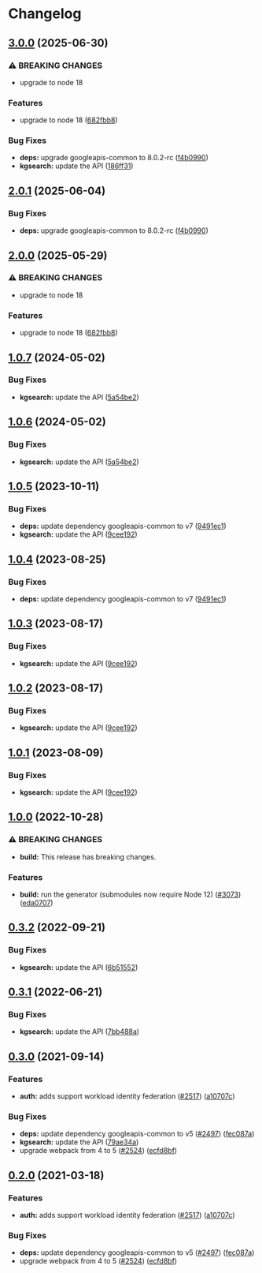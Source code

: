 # Changelog

## [3.0.0](https://github.com/googleapis/google-api-nodejs-client/compare/kgsearch-v2.0.1...kgsearch-v3.0.0) (2025-06-30)


### ⚠ BREAKING CHANGES

* upgrade to node 18

### Features

* upgrade to node 18 ([682fbb8](https://github.com/googleapis/google-api-nodejs-client/commit/682fbb869189ae92b3e9a194d37d0548af0c1f92))


### Bug Fixes

* **deps:** upgrade googleapis-common to 8.0.2-rc ([f4b0990](https://github.com/googleapis/google-api-nodejs-client/commit/f4b099071040cfbcfe4a2e7d487d45ee93b369e0))
* **kgsearch:** update the API ([186ff31](https://github.com/googleapis/google-api-nodejs-client/commit/186ff31e9dacbb1194d10075c9f0be4f53c53165))

## [2.0.1](https://github.com/googleapis/google-api-nodejs-client/compare/kgsearch-v2.0.0...kgsearch-v2.0.1) (2025-06-04)


### Bug Fixes

* **deps:** upgrade googleapis-common to 8.0.2-rc ([f4b0990](https://github.com/googleapis/google-api-nodejs-client/commit/f4b099071040cfbcfe4a2e7d487d45ee93b369e0))

## [2.0.0](https://github.com/googleapis/google-api-nodejs-client/compare/kgsearch-v1.0.7...kgsearch-v2.0.0) (2025-05-29)


### ⚠ BREAKING CHANGES

* upgrade to node 18

### Features

* upgrade to node 18 ([682fbb8](https://github.com/googleapis/google-api-nodejs-client/commit/682fbb869189ae92b3e9a194d37d0548af0c1f92))

## [1.0.7](https://github.com/googleapis/google-api-nodejs-client/compare/kgsearch-v1.0.6...kgsearch-v1.0.7) (2024-05-02)


### Bug Fixes

* **kgsearch:** update the API ([5a54be2](https://github.com/googleapis/google-api-nodejs-client/commit/5a54be26f5328c9a0b167cc06e4026358e1970df))

## [1.0.6](https://github.com/googleapis/google-api-nodejs-client/compare/kgsearch-v1.0.5...kgsearch-v1.0.6) (2024-05-02)


### Bug Fixes

* **kgsearch:** update the API ([5a54be2](https://github.com/googleapis/google-api-nodejs-client/commit/5a54be26f5328c9a0b167cc06e4026358e1970df))

## [1.0.5](https://github.com/googleapis/google-api-nodejs-client/compare/kgsearch-v1.0.4...kgsearch-v1.0.5) (2023-10-11)


### Bug Fixes

* **deps:** update dependency googleapis-common to v7 ([9491ec1](https://github.com/googleapis/google-api-nodejs-client/commit/9491ec1cdc3c413e7d73edcfcd59cf5c28a7c855))
* **kgsearch:** update the API ([9cee192](https://github.com/googleapis/google-api-nodejs-client/commit/9cee192c083e98dca098ba829f41eae6743abfaf))

## [1.0.4](https://github.com/googleapis/google-api-nodejs-client/compare/kgsearch-v1.0.3...kgsearch-v1.0.4) (2023-08-25)


### Bug Fixes

* **deps:** update dependency googleapis-common to v7 ([9491ec1](https://github.com/googleapis/google-api-nodejs-client/commit/9491ec1cdc3c413e7d73edcfcd59cf5c28a7c855))

## [1.0.3](https://github.com/googleapis/google-api-nodejs-client/compare/kgsearch-v1.0.2...kgsearch-v1.0.3) (2023-08-17)


### Bug Fixes

* **kgsearch:** update the API ([9cee192](https://github.com/googleapis/google-api-nodejs-client/commit/9cee192c083e98dca098ba829f41eae6743abfaf))

## [1.0.2](https://github.com/googleapis/google-api-nodejs-client/compare/kgsearch-v1.0.1...kgsearch-v1.0.2) (2023-08-17)


### Bug Fixes

* **kgsearch:** update the API ([9cee192](https://github.com/googleapis/google-api-nodejs-client/commit/9cee192c083e98dca098ba829f41eae6743abfaf))

## [1.0.1](https://github.com/googleapis/google-api-nodejs-client/compare/kgsearch-v1.0.0...kgsearch-v1.0.1) (2023-08-09)


### Bug Fixes

* **kgsearch:** update the API ([9cee192](https://github.com/googleapis/google-api-nodejs-client/commit/9cee192c083e98dca098ba829f41eae6743abfaf))

## [1.0.0](https://github.com/googleapis/google-api-nodejs-client/compare/kgsearch-v0.3.2...kgsearch-v1.0.0) (2022-10-28)


### ⚠ BREAKING CHANGES

* **build:** This release has breaking changes.

### Features

* **build:** run the generator (submodules now require Node 12) ([#3073](https://github.com/googleapis/google-api-nodejs-client/issues/3073)) ([eda0707](https://github.com/googleapis/google-api-nodejs-client/commit/eda07079dadab46a80b6f9ede618f4f43030169e))

## [0.3.2](https://github.com/googleapis/google-api-nodejs-client/compare/kgsearch-v0.3.1...kgsearch-v0.3.2) (2022-09-21)


### Bug Fixes

* **kgsearch:** update the API ([6b51552](https://github.com/googleapis/google-api-nodejs-client/commit/6b515524f33f1dee735199f5df43828c006e6798))

## [0.3.1](https://github.com/googleapis/google-api-nodejs-client/compare/kgsearch-v0.3.0...kgsearch-v0.3.1) (2022-06-21)


### Bug Fixes

* **kgsearch:** update the API ([7bb488a](https://github.com/googleapis/google-api-nodejs-client/commit/7bb488a119e085afcde3ff0a12f7a017c876e30d))

## [0.3.0](https://www.github.com/googleapis/google-api-nodejs-client/compare/kgsearch-v0.2.0...kgsearch-v0.3.0) (2021-09-14)


### Features

* **auth:** adds support workload identity federation ([#2517](https://www.github.com/googleapis/google-api-nodejs-client/issues/2517)) ([a10707c](https://www.github.com/googleapis/google-api-nodejs-client/commit/a10707c477759e7c9ef6360a2fe800856fb600c1))


### Bug Fixes

* **deps:** update dependency googleapis-common to v5 ([#2497](https://www.github.com/googleapis/google-api-nodejs-client/issues/2497)) ([fec087a](https://www.github.com/googleapis/google-api-nodejs-client/commit/fec087abcf3d994dd41c3ffa0a0c12b1f9f09dae))
* **kgsearch:** update the API ([79ae34a](https://www.github.com/googleapis/google-api-nodejs-client/commit/79ae34a560e47af0a95aac44257e17b81df99bec))
* upgrade webpack from 4 to 5  ([#2524](https://www.github.com/googleapis/google-api-nodejs-client/issues/2524)) ([ecfd8bf](https://www.github.com/googleapis/google-api-nodejs-client/commit/ecfd8bfcd06e1beabff7ec9a8c4000222379eb8d))

## [0.2.0](https://www.github.com/googleapis/google-api-nodejs-client/compare/kgsearch-v0.1.0...kgsearch-v0.2.0) (2021-03-18)


### Features

* **auth:** adds support workload identity federation ([#2517](https://www.github.com/googleapis/google-api-nodejs-client/issues/2517)) ([a10707c](https://www.github.com/googleapis/google-api-nodejs-client/commit/a10707c477759e7c9ef6360a2fe800856fb600c1))


### Bug Fixes

* **deps:** update dependency googleapis-common to v5 ([#2497](https://www.github.com/googleapis/google-api-nodejs-client/issues/2497)) ([fec087a](https://www.github.com/googleapis/google-api-nodejs-client/commit/fec087abcf3d994dd41c3ffa0a0c12b1f9f09dae))
* upgrade webpack from 4 to 5  ([#2524](https://www.github.com/googleapis/google-api-nodejs-client/issues/2524)) ([ecfd8bf](https://www.github.com/googleapis/google-api-nodejs-client/commit/ecfd8bfcd06e1beabff7ec9a8c4000222379eb8d))
